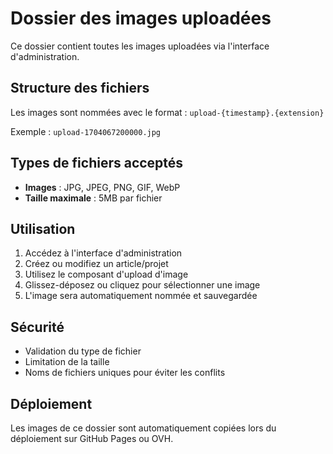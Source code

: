 # Dossier des images uploadées

Ce dossier contient toutes les images uploadées via l'interface d'administration.

## Structure des fichiers

Les images sont nommées avec le format : `upload-{timestamp}.{extension}`

Exemple : `upload-1704067200000.jpg`

## Types de fichiers acceptés

- **Images** : JPG, JPEG, PNG, GIF, WebP
- **Taille maximale** : 5MB par fichier

## Utilisation

1. Accédez à l'interface d'administration
2. Créez ou modifiez un article/projet
3. Utilisez le composant d'upload d'image
4. Glissez-déposez ou cliquez pour sélectionner une image
5. L'image sera automatiquement nommée et sauvegardée

## Sécurité

- Validation du type de fichier
- Limitation de la taille
- Noms de fichiers uniques pour éviter les conflits

## Déploiement

Les images de ce dossier sont automatiquement copiées lors du déploiement sur GitHub Pages ou OVH.
